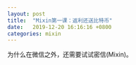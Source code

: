 ```yaml
---
layout: post
title:  "Mixin第一课：返利还送比特币"
date:   2019-12-20 16:16:16 +0800
categories: mixin
---
```


为什么在微信之外，还需要试试密信(Mixin)。